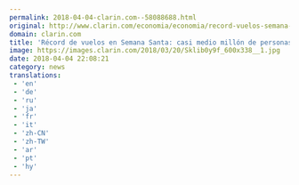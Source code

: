 ```yaml
---
permalink: 2018-04-04-clarin.com--58088688.html
original: http://www.clarin.com/economia/economia/record-vuelos-semana-santa-medio-millon-personas-movilizo-fin-semana-extra-largo_0_SySfQpGsG.html
domain: clarin.com
title: 'Récord de vuelos en Semana Santa: casi medio millón de personas se movilizó en todo el país'
image: https://images.clarin.com/2018/03/20/Sklib0y9f_600x338__1.jpg
date: 2018-04-04 22:08:21
category: news
translations: 
 - 'en'
 - 'de'
 - 'ru'
 - 'ja'
 - 'fr'
 - 'it'
 - 'zh-CN'
 - 'zh-TW'
 - 'ar'
 - 'pt'
 - 'hy'
---
```


